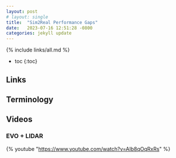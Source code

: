 ```yaml
---
layout: post
# layout: single
title:  "Sim2Real Performance Gaps"
date:   2023-07-16 12:51:28 -0800
categories: jekyll update
---
```


{% include links/all.md %}

* toc
{:toc}


## Links

## Terminology

## Videos

### EVO + LIDAR

 {% youtube "https://www.youtube.com/watch?v=AIb8qOqRxRs" %}
